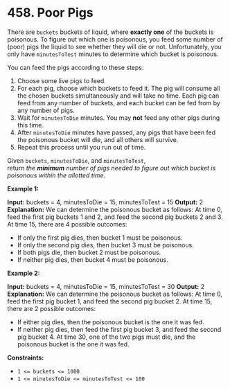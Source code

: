 # 458. Poor Pigs 
There are `buckets` buckets of liquid, where **exactly one** of the buckets is poisonous. To figure out which one is poisonous, you feed some number of (poor) pigs the liquid to see whether they will die or not. Unfortunately, you only have `minutesToTest` minutes to determine which bucket is poisonous.

You can feed the pigs according to these steps:

1. Choose some live pigs to feed.
2. For each pig, choose which buckets to feed it. The pig will consume all the chosen buckets simultaneously and will take no time. Each pig can feed from any number of buckets, and each bucket can be fed from by any number of pigs.
3. Wait for `minutesToDie` minutes. You may **not** feed any other pigs during this time.
4. After `minutesToDie` minutes have passed, any pigs that have been fed the poisonous bucket will die, and all others will survive.
5. Repeat this process until you run out of time.

Given `buckets`, `minutesToDie`, and `minutesToTest`, return _the **minimum** number of pigs needed to figure out which bucket is poisonous within the allotted time_.

**Example 1:**

**Input:** buckets = 4, minutesToDie = 15, minutesToTest = 15
**Output:** 2
**Explanation:** We can determine the poisonous bucket as follows:
At time 0, feed the first pig buckets 1 and 2, and feed the second pig buckets 2 and 3.
At time 15, there are 4 possible outcomes:
- If only the first pig dies, then bucket 1 must be poisonous.
- If only the second pig dies, then bucket 3 must be poisonous.
- If both pigs die, then bucket 2 must be poisonous.
- If neither pig dies, then bucket 4 must be poisonous.

**Example 2:**

**Input:** buckets = 4, minutesToDie = 15, minutesToTest = 30
**Output:** 2
**Explanation:** We can determine the poisonous bucket as follows:
At time 0, feed the first pig bucket 1, and feed the second pig bucket 2.
At time 15, there are 2 possible outcomes:
- If either pig dies, then the poisonous bucket is the one it was fed.
- If neither pig dies, then feed the first pig bucket 3, and feed the second pig bucket 4.
At time 30, one of the two pigs must die, and the poisonous bucket is the one it was fed.

**Constraints:**

- `1 <= buckets <= 1000`
- `1 <= minutesToDie <= minutesToTest <= 100`